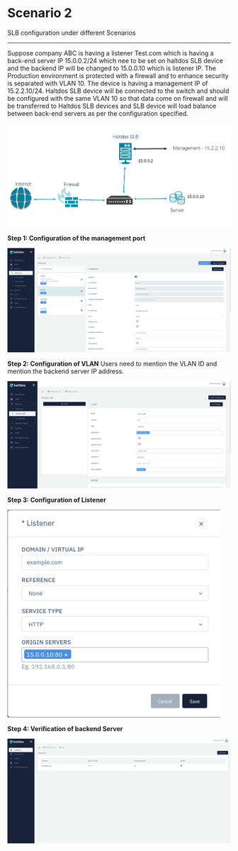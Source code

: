 # Scenario 2

SLB configuration under different Scenarios

---

Suppose company ABC is having a listener Test.com which is having a back-end server IP 15.0.0.2/24 which nee to be set on haltdos SLB device and the backend IP will be changed to 15.0.0.10 which is listener IP. The Production environment is protected with a firewall and to enhance security is separated with VLAN 10. The device is having a management IP of 15.2.2.10/24. Haltdos SLB device will be connected to the switch and should be configured with the same VLAN 10 so that data come on firewall and will be transferred to Haltdos SLB devices and SLB device will load balance between back-end servers as per the configuration specified.

![Diagram](/img/adc/scenarios/scenario1-1.png)

**Step 1: Configuration of the management port**
   
![Diagram](/img/adc/scenarios/scenario1-2.png)

**Step 2: Configuration of VLAN**
Users need to mention the VLAN ID and mention the backend server IP address.

![Diagram](/img/adc/scenarios/scenario1-3.png)

**Step 3: Configuration of Listener**

![Diagram](/img/adc/scenarios/scenario1-4.png)

**Step 4: Verification of backend Server**

![Diagram](/img/adc/scenarios/scenario1-5.png)















